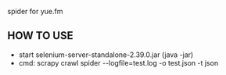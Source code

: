 spider for yue.fm

## HOW TO USE
 * start selenium-server-standalone-2.39.0.jar (java -jar)
 * cmd: scrapy crawl spider --logfile=test.log -o test.json -t json